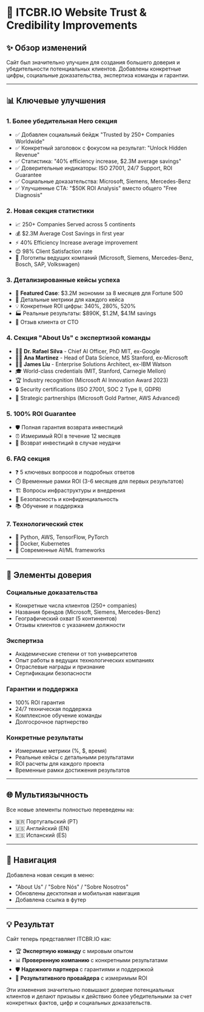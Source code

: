 # 🚀 ITCBR.IO Website Trust & Credibility Improvements

## ✨ Обзор изменений

Сайт был значительно улучшен для создания большего доверия и убедительности потенциальных клиентов. Добавлены конкретные цифры, социальные доказательства, экспертиза команды и гарантии.

---

## 📊 Ключевые улучшения

### 1. **Более убедительная Hero секция**
- ✅ Добавлен социальный бейдж "Trusted by 250+ Companies Worldwide"
- ✅ Конкретный заголовок с фокусом на результат: "Unlock Hidden Revenue"
- ✅ Статистика: "40% efficiency increase, $2.3M average savings"
- ✅ Доверительные индикаторы: ISO 27001, 24/7 Support, ROI Guarantee
- ✅ Социальные доказательства: Microsoft, Siemens, Mercedes-Benz
- ✅ Улучшенные CTA: "$50K ROI Analysis" вместо общего "Free Diagnosis"

### 2. **Новая секция статистики**
- 📈 250+ Companies Served across 5 continents
- 💰 $2.3M Average Cost Savings in first year
- ⚡ 40% Efficiency Increase average improvement
- 😊 98% Client Satisfaction rate
- 🏢 Логотипы ведущих компаний (Microsoft, Siemens, Mercedes-Benz, Bosch, SAP, Volkswagen)

### 3. **Детализированные кейсы успеха**
- 🎯 **Featured Case**: $3.2M экономии за 8 месяцев для Fortune 500
- 📝 Детальные метрики для каждого кейса
- 💡 Конкретные ROI цифры: 340%, 280%, 520%
- 🏭 Реальные результаты: $890K, $1.2M, $4.1M savings
- 💬 Отзыв клиента от CTO

### 4. **Секция "About Us" с экспертизой команды**
- 👨‍💼 **Dr. Rafael Silva** - Chief AI Officer, PhD MIT, ex-Google
- 👩‍💼 **Ana Martinez** - Head of Data Science, MS Stanford, ex-Microsoft
- 👨‍💻 **James Liu** - Enterprise Solutions Architect, ex-IBM Watson
- 🎓 World-class credentials (MIT, Stanford, Carnegie Mellon)
- 🏆 Industry recognition (Microsoft AI Innovation Award 2023)
- 🔒 Security certifications (ISO 27001, SOC 2 Type II, GDPR)
- 🤝 Strategic partnerships (Microsoft Gold Partner, AWS Advanced)

### 5. **100% ROI Guarantee**
- 🛡️ Полная гарантия возврата инвестиций
- ⏰ Измеримый ROI в течение 12 месяцев
- 💸 Возврат инвестиций в случае неудачи

### 6. **FAQ секция**
- ❓ 5 ключевых вопросов и подробных ответов
- ⏱️ Временные рамки ROI (3-6 месяцев для первых результатов)
- 🏗️ Вопросы инфраструктуры и внедрения
- 🔐 Безопасность и конфиденциальность
- 📚 Обучение и поддержка

### 7. **Технологический стек**
- 🐍 Python, AWS, TensorFlow, PyTorch
- 🐳 Docker, Kubernetes
- 🔧 Современные AI/ML frameworks

---

## 🎯 Элементы доверия

### Социальные доказательства
- Конкретные числа клиентов (250+ companies)
- Названия брендов (Microsoft, Siemens, Mercedes-Benz)
- Географический охват (5 континентов)
- Отзывы клиентов с указанием должности

### Экспертиза
- Академические степени от топ университетов
- Опыт работы в ведущих технологических компаниях
- Отраслевые награды и признание
- Сертификации безопасности

### Гарантии и поддержка
- 100% ROI гарантия
- 24/7 техническая поддержка
- Комплексное обучение команды
- Долгосрочное партнерство

### Конкретные результаты
- Измеримые метрики (%, $, время)
- Реальные кейсы с детальными результатами
- ROI расчеты для каждого проекта
- Временные рамки достижения результатов

---

## 🌐 Мультиязычность

Все новые элементы полностью переведены на:
- 🇧🇷 Португальский (PT)
- 🇺🇸 Английский (EN) 
- 🇪🇸 Испанский (ES)

---

## 🔄 Навигация

Добавлена новая секция в меню:
- "About Us" / "Sobre Nós" / "Sobre Nosotros"
- Обновлены десктопная и мобильная навигация
- Добавлена ссылка в футер

---

## 💡 Результат

Сайт теперь представляет ITCBR.IO как:
- 🏆 **Экспертную команду** с мировым опытом
- 📊 **Проверенную компанию** с конкретными результатами
- 🛡️ **Надежного партнера** с гарантиями и поддержкой
- 🚀 **Результативного провайдера** с измеримым ROI

Эти изменения значительно повышают доверие потенциальных клиентов и делают призывы к действию более убедительными за счет конкретных фактов, цифр и социальных доказательств.